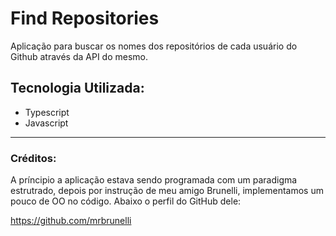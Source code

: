 # Find Repositories
Aplicação para buscar os nomes dos repositórios de cada usuário do Github através da API do mesmo.

## Tecnologia Utilizada:
- Typescript
- Javascript

---

### Créditos:
A príncipio a aplicação estava sendo programada com um paradigma estrutrado, depois por instrução de meu amigo Brunelli, implementamos um pouco de OO no código. Abaixo o perfil do GitHub dele:

https://github.com/mrbrunelli